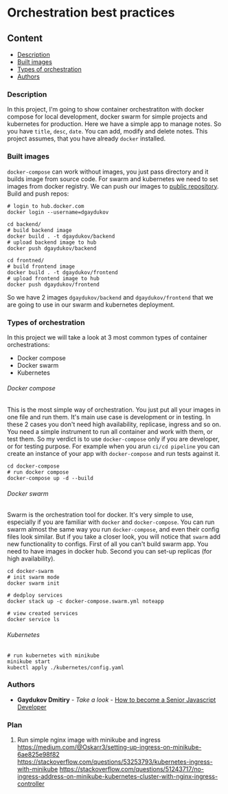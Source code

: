 # Orchestration best practices

## Content
* [Description](#description)
* [Built images](#built-images)
* [Types of orchestration](#types-of-orchestration)
* [Authors](#authors)

### Description

In this project, I'm going to show container orchestratiton with docker compose for local development, docker swarm for simple projects and kubernetes for production.
Here we have a simple app to manage notes. So you have `title`, `desc`, `date`. You can add, modify and delete notes.
This project assumes, that you have already `docker` installed.

### Built images

`docker-compose` can work without images, you just pass directory and it builds image from source code. For swarm and kubernetes we need to set images from docker registry. We can push our images to [public repository](https://hub.docker.com/).
Build and push repos: 
```shell
# login to hub.docker.com
docker login --username=dgaydukov

cd backend/
# build backend image
docker build . -t dgaydukov/backend
# upload backend image to hub
docker push dgaydukov/backend

cd frontned/
# build frontend image
docker build . -t dgaydukov/frontend
# upload frontend image to hub
docker push dgaydukov/frontend
```

So we have 2 images `dgaydukov/backend` and `dgaydukov/frontend` that we are going to use in our swarm and kubernetes deployment.

### Types of orchestration

In this project we will take a look at 3 most common types of container orchestrations:

* Docker compose
* Docker swarm
* Kubernetes

###### Docker compose

This is the most simple way of orchestration. You just put all your images in one file and run them. It's main use case is development or in testing. In these 2 cases you don't need high availability, replicase, ingress and so on. 
You need a simple instrument to run all container and work with them, or test them. So my verdict is to use `docker-compose` only if you are developer, or for testing purpose. For example when you arun `ci/cd pipeline` you can create an instance of your app with `docker-compose` and run tests against it.

```shell
cd docker-compose
# run docker compose
docker-compose up -d --build
```

###### Docker swarm

Swarm is the orchestration tool for docker. It's very simple to use, especially if you are familiar with `docker` and `docker-compose`. You can run swarm almost the same way you run `docker-compose`, and even their config files look similar.
But if you take a closer look, you will notice that `swarm` add new functionality to configs. First of all you can't build swarm app. You need to have images in docker hub. Second you can set-up replicas (for high availability).

```shell
cd docker-swarm
# init swarm mode
docker swarm init

# dedploy services
docker stack up -c docker-compose.swarm.yml noteapp

# view created services
docker service ls
```

###### Kubernetes
```shell
# run kubernetes with minikube
minikube start
kubectl apply ./kubernetes/config.yaml
```

### Authors

* **Gaydukov Dmitiry** - *Take a look* - [How to become a Senior Javascript Developer](https://github.com/dgaydukov/how-to-become-a-senior-js-developer)

### Plan

1. Run simple nginx image with minikube and ingress
https://medium.com/@Oskarr3/setting-up-ingress-on-minikube-6ae825e98f82
https://stackoverflow.com/questions/53253793/kubernetes-ingress-with-minikube
https://stackoverflow.com/questions/51243717/no-ingress-address-on-minikube-kubernetes-cluster-with-nginx-ingress-controller